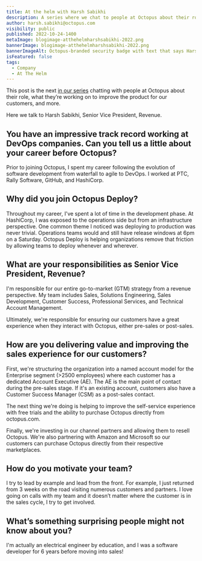 ```yaml
---
title: At the helm with Harsh Sabikhi
description: A series where we chat to people at Octopus about their role, what they’re working on to improve the product, and more. Hear from Harsh Sabikhi, Senior Vice President, Revenue.
author: harsh.sabikhi@octopus.com
visibility: public
published: 2022-10-24-1400
metaImage: blogimage-atthehelmharshsabikhi-2022.png
bannerImage: blogimage-atthehelmharshsabikhi-2022.png
bannerImageAlt: Octopus-branded security badge with text that says Harsh Sabikhi, Senior Vice President, Revenue, above the silhouette of a man.
isFeatured: false
tags: 
  - Company
  - At The Helm
---
```


This post is the next [in our series](https://octopus.com/blog/tag/At%20The%20Helm) chatting with people at Octopus about their role, what they’re working on to improve the product for our customers, and more.

Here we talk to Harsh Sabikhi, Senior Vice President, Revenue.

## You have an impressive track record working at DevOps companies. Can you tell us a little about your career before Octopus?

Prior to joining Octopus, I spent my career following the evolution of software development from waterfall to agile to DevOps. I worked at PTC, Rally Software, GitHub, and HashiCorp.

## Why did you join Octopus Deploy?

Throughout my career, I've spent a lot of time in the development phase.  At HashiCorp, I was exposed to the operations side but from an infrastructure perspective. One common theme I noticed was deploying to production was never trivial. Operations teams would and still have release windows at 6pm on a Saturday. Octopus Deploy is helping organizations remove that friction by allowing teams to deploy whenever and wherever.

## What are your responsibilities as Senior Vice President, Revenue? 

I'm responsible for our entire go-to-market (GTM) strategy from a revenue perspective. My team includes Sales, Solutions Engineering, Sales Development, Customer Success, Professional Services, and Technical Account Management. 

Ultimately, we're responsible for ensuring our customers have a great experience when they interact with Octopus, either pre-sales or post-sales.

## How are you delivering value and improving the sales experience for our customers?

First, we're structuring the organization into a named account model for the Enterprise segment (>2500 employees) where each customer has a dedicated Account Executive (AE). The AE is the main point of contact during the pre-sales stage.  If it's an existing account, customers also have a Customer Success Manager (CSM) as a post-sales contact.  

The next thing we're doing is helping to improve the self-service experience with free trials and the ability to purchase Octopus directly from octopus.com.  

Finally, we're investing in our channel partners and allowing them to resell Octopus. We're also partnering with Amazon and Microsoft so our customers can purchase Octopus directly from their respective marketplaces. 

## How do you motivate your team?

I try to lead by example and lead from the front. For example, I just returned from 3 weeks on the road visiting numerous customers and partners. I love going on calls with my team and it doesn’t matter where the customer is in the sales cycle, I try to get involved.

## What’s something surprising people might not know about you?

I'm actually an electrical engineer by education, and I was a software developer for 6 years before moving into sales!
